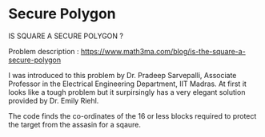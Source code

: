 # Secure Polygon

IS SQUARE A SECURE POLYGON ?


Problem description : https://www.math3ma.com/blog/is-the-square-a-secure-polygon

I was introduced to this problem by Dr. Pradeep Sarvepalli, Associate Professor in the Electrical Engineering Department, IIT Madras. At first it looks like a tough problem but it surpirsingly has a very elegant solution provided by Dr. Emily Riehl.


The code finds the co-ordinates of the 16 or less blocks required to protect the target from the assasin for a sqaure.
